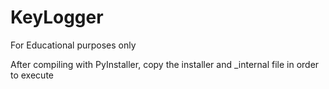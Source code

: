 # KeyLogger
For Educational purposes only


After compiling with PyInstaller, copy the installer and _internal file in order to execute
